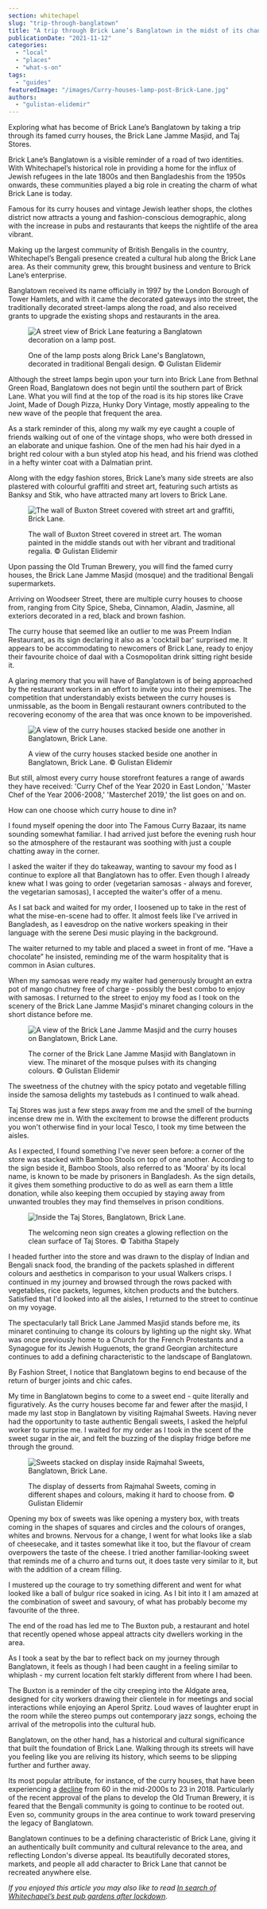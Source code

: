 ```yaml
---
section: whitechapel
slug: "trip-through-banglatown"
title: "A trip through Brick Lane’s Banglatown in the midst of its changing landscape"
publicationDate: "2021-11-12"
categories: 
  - "local"
  - "places"
  - "what-s-on"
tags: 
  - "guides"
featuredImage: "/images/Curry-houses-lamp-post-Brick-Lane.jpg"
authors: 
  - "gulistan-elidemir"
---
```


Exploring what has become of Brick Lane’s Banglatown by taking a trip through its famed curry houses, the Brick Lane Jamme Masjid, and Taj Stores.

Brick Lane’s Banglatown is a visible reminder of a road of two identities. With Whitechapel’s historical role in providing a home for the influx of Jewish refugees in the late 1800s and then Bangladeshis from the 1950s onwards, these communities played a big role in creating the charm of what Brick Lane is today. 

Famous for its curry houses and vintage Jewish leather shops, the clothes district now attracts a young and fashion-conscious demographic, along with the increase in pubs and restaurants that keeps the nightlife of the area vibrant.

Making up the largest community of British Bengalis in the country, Whitechapel’s Bengali presence created a cultural hub along the Brick Lane area. As their community grew, this brought business and venture to Brick Lane’s enterprise.

Banglatown received its name officially in 1997 by the London Borough of Tower Hamlets, and with it came the decorated gateways into the street, the traditionally decorated street-lamps along the road, and also received grants to upgrade the existing shops and restaurants in the area. 

<figure>

![A street view of Brick Lane featuring a Banglatown decoration on a lamp post.](/images/Banglatown-lamp-post-Brick-Lane.jpg)

<figcaption>

One of the lamp posts along Brick Lane's Banglatown, decorated in traditional Bengali design. © Gulistan Elidemir

</figcaption>

</figure>

Although the street lamps begin upon your turn into Brick Lane from Bethnal Green Road, Banglatown does not begin until the southern part of Brick Lane. What you will find at the top of the road is its hip stores like Crave Joint, Made of Dough Pizza, Hunky Dory Vintage, mostly appealing to the new wave of the people that frequent the area. 

As a stark reminder of this, along my walk my eye caught a couple of friends walking out of one of the vintage shops, who were both dressed in an elaborate and unique fashion. One of the men had his hair dyed in a bright red colour with a bun styled atop his head, and his friend was clothed in a hefty winter coat with a Dalmatian print.

Along with the edgy fashion stores, Brick Lane’s many side streets are also plastered with colourful graffiti and street art, featuring such artists as Banksy and Stik, who have attracted many art lovers to Brick Lane. 

<figure>

![The wall of Buxton Street covered with street art and graffiti, Brick Lane.](/images/Brick-Lane-street-art-1024x683.jpg)

<figcaption>

The wall of Buxton Street covered in street art. The woman painted in the middle stands out with her vibrant and traditional regalia. © Gulistan Elidemir

</figcaption>

</figure>

Upon passing the Old Truman Brewery, you will find the famed curry houses, the Brick Lane Jamme Masjid (mosque) and the traditional Bengali supermarkets. 

Arriving on Woodseer Street, there are multiple curry houses to choose from, ranging from City Spice, Sheba, Cinnamon, Aladin, Jasmine, all exteriors decorated in a red, black and brown fashion. 

The curry house that seemed like an outlier to me was Preem Indian Restaurant, as its sign declaring it also as a 'cocktail bar' surprised me. It appears to be accommodating to newcomers of Brick Lane, ready to enjoy their favourite choice of daal with a Cosmopolitan drink sitting right beside it.

A glaring memory that you will have of Banglatown is of being approached by the restaurant workers in an effort to invite you into their premises. The competition that understandably exists between the curry houses is unmissable, as the boom in Bengali restaurant owners contributed to the recovering economy of the area that was once known to be impoverished. 

<figure>

![A view of the curry houses stacked beside one another in Banglatown, Brick Lane.](/images/Curry-houses-lamp-post-Brick-Lane-2-1024x683.jpg)

<figcaption>

A view of the curry houses stacked beside one another in Banglatown, Brick Lane. © Gulistan Elidemir

</figcaption>

</figure>

But still, almost every curry house storefront features a range of awards they have received: 'Curry Chef of the Year 2020 in East London,' 'Master Chef of the Year 2006-2008,' 'Masterchef 2019,' the list goes on and on.

How can one choose which curry house to dine in?

I found myself opening the door into The Famous Curry Bazaar, its name sounding somewhat familiar. I had arrived just before the evening rush hour so the atmosphere of the restaurant was soothing with just a couple chatting away in the corner.

I asked the waiter if they do takeaway, wanting to savour my food as I continue to explore all that Banglatown has to offer. Even though I already knew what I was going to order (vegetarian samosas - always and forever, the vegetarian samosas), I accepted the waiter's offer of a menu. 

As I sat back and waited for my order, I loosened up to take in the rest of what the mise-en-scene had to offer. It almost feels like I've arrived in Bangladesh, as I eavesdrop on the native workers speaking in their language with the serene Desi music playing in the background. 

The waiter returned to my table and placed a sweet in front of me. “Have a chocolate” he insisted, reminding me of the warm hospitality that is common in Asian cultures. 

When my samosas were ready my waiter had generously brought an extra pot of mango chutney free of charge - possibly the best combo to enjoy with samosas. I returned to the street to enjoy my food as I took on the scenery of the Brick Lane Jamme Masjid's minaret changing colours in the short distance before me.

<figure>

![A view of the Brick Lane Jamme Masjid and the curry houses on Banglatown, Brick Lane.](/images/Brick-Lane-Jamme-Masjid-street-1024x683.jpg)

<figcaption>

The corner of the Brick Lane Jamme Masjid with Banglatown in view. The minaret of the mosque pulses with its changing colours. © Gulistan Elidemir

</figcaption>

</figure>

The sweetness of the chutney with the spicy potato and vegetable filling inside the samosa delights my tastebuds as I continued to walk ahead. 

Taj Stores was just a few steps away from me and the smell of the burning incense drew me in. With the excitement to browse the different products you won't otherwise find in your local Tesco, I took my time between the aisles. 

As I expected, I found something I've never seen before: a corner of the store was stacked with Bamboo Stools on top of one another. According to the sign beside it, Bamboo Stools, also referred to as 'Moora' by its local name, is known to be made by prisoners in Bangladesh. As the sign details, it gives them something productive to do as well as earn them a little donation, while also keeping them occupied by staying away from unwanted troubles they may find themselves in prison conditions. 

<figure>

![Inside the Taj Stores, Banglatown, Brick Lane.](/images/Taj-Store-by-Tabitha-Stapely.jpg)

<figcaption>

The welcoming neon sign creates a glowing reflection on the clean surface of Taj Stores. © Tabitha Stapely

</figcaption>

</figure>

I headed further into the store and was drawn to the display of Indian and Bengali snack food, the branding of the packets splashed in different colours and aesthetics in comparison to your usual Walkers crisps. I continued in my journey and browsed through the rows packed with vegetables, rice packets, legumes, kitchen products and the butchers. Satisfied that I'd looked into all the aisles, I returned to the street to continue on my voyage. 

The spectacularly tall Brick Lane Jammed Masjid stands before me, its minaret continuing to change its colours by lighting up the night sky. What was once previously home to a Church for the French Protestants and a Synagogue for its Jewish Huguenots, the grand Georgian architecture continues to add a defining characteristic to the landscape of Banglatown. 

By Fashion Street, I notice that Banglatown begins to end because of the return of burger joints and chic cafes. 

My time in Banglatown begins to come to a sweet end - quite literally and figuratively. As the curry houses become far and fewer after the masjid, I made my last stop in Banglatown by visiting Rajmahal Sweets. Having never had the opportunity to taste authentic Bengali sweets, I asked the helpful worker to surprise me. I waited for my order as I took in the scent of the sweet sugar in the air, and felt the buzzing of the display fridge before me through the ground. 

<figure>

![Sweets stacked on display inside Rajmahal Sweets, Banglatown, Brick Lane.](/images/Rajmahal-Sweets-Banglatown-1024x683.jpg)

<figcaption>

The display of desserts from Rajmahal Sweets, coming in different shapes and colours, making it hard to choose from. © Gulistan Elidemir

</figcaption>

</figure>

Opening my box of sweets was like opening a mystery box, with treats coming in the shapes of squares and circles and the colours of oranges, whites and browns. Nervous for a change, I went for what looks like a slab of cheesecake, and it tastes somewhat like it too, but the flavour of cream overpowers the taste of the cheese. I tried another familiar-looking sweet that reminds me of a churro and turns out, it does taste very similar to it, but with the addition of a cream filling. 

I mustered up the courage to try something different and went for what looked like a ball of bulgur rice soaked in icing. As I bit into it I am amazed at the combination of sweet and savoury, of what has probably become my favourite of the three.

The end of the road has led me to The Buxton pub, a restaurant and hotel that recently opened whose appeal attracts city dwellers working in the area. 

As I took a seat by the bar to reflect back on my journey through Banglatown, it feels as though I had been caught in a feeling similar to whiplash - my current location felt starkly different from where I had been.

The Buxton is a reminder of the city creeping into the Aldgate area, designed for city workers drawing their clientele in for meetings and social interactions while enjoying an Aperol Spritz. Loud waves of laughter erupt in the room while the stereo pumps out contemporary jazz songs, echoing the arrival of the metropolis into the cultural hub.

Banglatown, on the other hand, has a historical and cultural significance that built the foundation of Brick Lane. Walking through its streets will have you feeling like you are reliving its history, which seems to be slipping further and further away. 

Its most popular attribute, for instance, of the curry houses, that have been experiencing a [decline](https://www.gq-magazine.co.uk/politics/article/brick-lane-curry-houses-bangladeshi) from 60 in the mid-2000s to 23 in 2018. Particularly of the recent approval of the plans to develop the Old Truman Brewery, it is feared that the Bengali community is going to continue to be rooted out. Even so, community groups in the area continue to work toward preserving the legacy of Banglatown.

Banglatown continues to be a defining characteristic of Brick Lane, giving it an authentically built community and cultural relevance to the area, and reflecting London's diverse appeal. Its beautifully decorated stores, markets, and people all add character to Brick Lane that cannot be recreated anywhere else.

_If you enjoyed this article you may also like to read_ [_In search of Whitechapel’s best pub gardens after lockdown_](https://whitechapellondon.co.uk/in-search-of-best-pub-gardens/).
